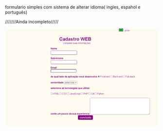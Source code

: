 formulario simples com sistema de alterar idioma( ingles, espahol e português)

///////Ainda incompleto/////

<img src="md/Animação.gif" alt="">
